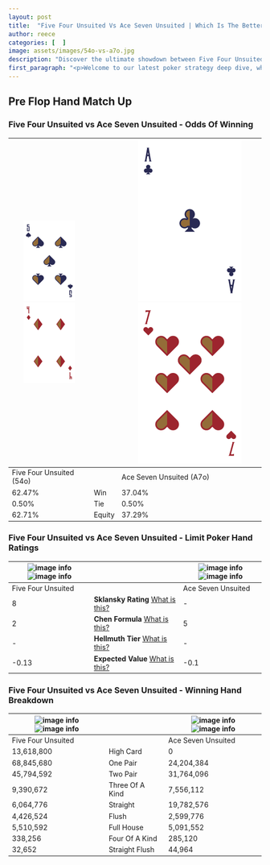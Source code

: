 ```yaml
---
layout: post
title:  "Five Four Unsuited Vs Ace Seven Unsuited | Which Is The Better Hand In Poker? A Complete Guide"
author: reece
categories: [  ]
image: assets/images/54o-vs-a7o.jpg
description: "Discover the ultimate showdown between Five Four Unsuited and Ace Seven Unsuited in poker! Uncover the odds, strategies, and scenarios where one hand triumphs over the other. Get ready to up your poker game with this thrilling analysis."
first_paragraph: "<p>Welcome to our latest poker strategy deep dive, where we're pitting two distinct hands against each other in a high-stakes showdown: Five Four Unsuited vs Ace Seven Unsuited.</p><p>In the dynamic world of poker, every decision counts, and knowing which hand holds the upper hand is key to your success at the table.</p><p>In this article, we'll dissect these two hands, explore the scenarios where one dominates the other, and equip you with the knowledge to make strategic choices that can tip the odds in your favor.</p><p>Get ready to unravel the intriguing dynamics of these poker hands and elevate your game to new heights.</p>"
---
```




[comment]: # (sp0)

## Pre Flop Hand Match Up

<div class="table hand-ratings" markdown="1"> 



### Five Four Unsuited vs Ace Seven Unsuited - Odds Of Winning


    
| ![image info](assets/images/hand1/5.png) ![image info](assets/images/hand1/4o.png) |  | ![image info](assets/images/hand2/a.png) ![image info](assets/images/hand2/7o.png) |
| -------- | -------- | -------- |
| Five Four Unsuited (54o) |  | Ace Seven Unsuited (A7o) |
| 62.47% | Win | 37.04% |
| 0.50% | Tie | 0.50% |
| 62.71% | Equity | 37.29% |




[comment]: # (sp1)



### Five Four Unsuited vs Ace Seven Unsuited - Limit Poker Hand Ratings


    
| ![image info](https://www.riverpairs.com/assets/images/hand1/5.png) ![image info](https://www.riverpairs.com/assets/images/hand1/4o.png) |  | ![image info](https://www.riverpairs.com/assets/images/hand2/a.png) ![image info](https://www.riverpairs.com/assets/images/hand2/7o.png) |
| -------- | -------- | -------- |
| Five Four Unsuited |  | Ace Seven Unsuited |
| 8 | **Sklansky Rating** [What is this?](/sklansky-rating-explained) | - |
| 2 | **Chen Formula** [What is this?](/chen-formula-explained) | 5 |
| - | **Hellmuth Tier** [What is this?](/Hellmuth-tier-explained) | - |
| -0.13 | **Expected Value** [What is this?](/expected-value-explained) | -0.1 |




[comment]: # (sp2)



### Five Four Unsuited vs Ace Seven Unsuited - Winning Hand Breakdown


    
| ![image info](https://www.riverpairs.com/assets/images/hand1/5.png) ![image info](https://www.riverpairs.com/assets/images/hand1/4o.png) |  | ![image info](https://www.riverpairs.com/assets/images/hand2/a.png) ![image info](https://www.riverpairs.com/assets/images/hand2/7o.png) |
| -------- | -------- | -------- |
| Five Four Unsuited |  | Ace Seven Unsuited |
| 13,618,800 | High Card | 0 |
| 68,845,680 | One Pair | 24,204,384 |
| 45,794,592 | Two Pair | 31,764,096 |
| 9,390,672 | Three Of A Kind | 7,556,112 |
| 6,064,776 | Straight | 19,782,576 |
| 4,426,524 | Flush | 2,599,776 |
| 5,510,592 | Full House | 5,091,552 |
| 338,256 | Four Of A Kind | 285,120 |
| 32,652 | Straight Flush | 44,964 |




[comment]: # (sp3)



</div>

[comment]: # (sp4)



[comment]: # (sp5)

